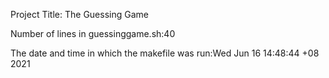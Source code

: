 Project Title: The Guessing Game

Number of lines in guessinggame.sh:40

The date and time in which the makefile was run:Wed Jun 16 14:48:44 +08 2021
